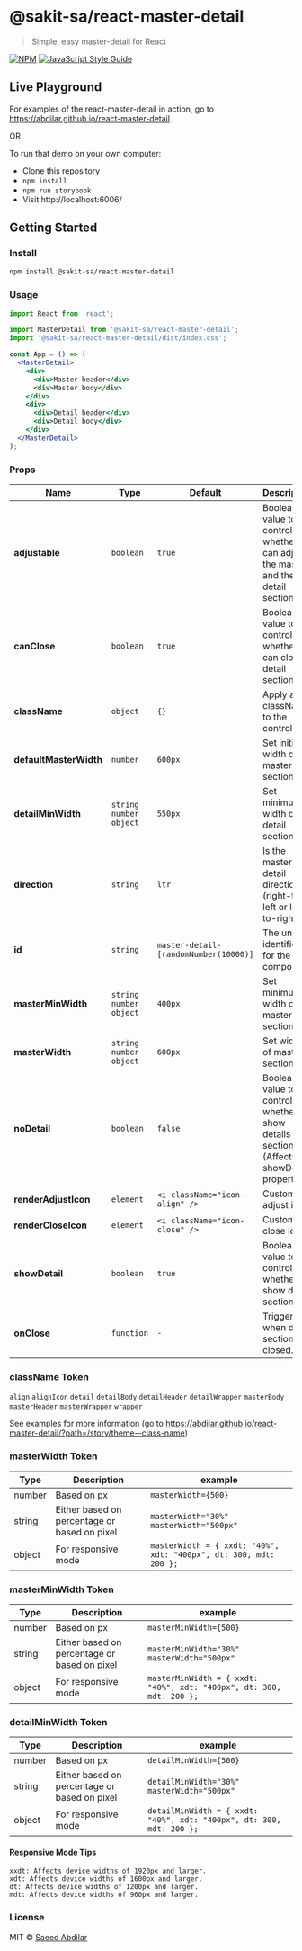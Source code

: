 # @sakit-sa/react-master-detail

> Simple, easy master-detail for React

[![NPM](https://img.shields.io/npm/v/@sakit-sa/react-master-detail.svg)](https://www.npmjs.com/package/@sakit-sa/react-master-detail) [![JavaScript Style Guide](https://img.shields.io/badge/code_style-standard-brightgreen.svg)](https://standardjs.com)

## Live Playground
For examples of the react-master-detail in action, go to https://abdilar.github.io/react-master-detail.

OR

To run that demo on your own computer:
* Clone this repository
* `npm install`
* `npm run storybook`
* Visit http://localhost:6006/

## Getting Started
### Install

```sh
npm install @sakit-sa/react-master-detail
```

### Usage
```jsx
import React from 'react';

import MasterDetail from '@sakit-sa/react-master-detail';
import '@sakit-sa/react-master-detail/dist/index.css';

const App = () => (
  <MasterDetail>
    <div>
      <div>Master header</div>
      <div>Master body</div>
    </div>
    <div>
      <div>Detail header</div>
      <div>Detail body</div>
    </div>
  </MasterDetail>
);
```

### Props
Name | Type | Default | Description
-----|------|-------|-----
**adjustable**|`boolean`|`true`|Boolean value to control whether can adjust the master and the detail sections.
**canClose**|`boolean`|`true`|Boolean value to control whether can close detail section.
**className**|`object`|`{}`|Apply a className to the control
**defaultMasterWidth**|`number`|`600px`|Set initial width of master section.
**detailMinWidth**|`string` `number` `object`|`550px`|Set minimum width of detail section.
**direction**|`string`|`ltr`|Is the master-detail direction (right-to-left or left-to-right)
**id**|`string`|`master-detail-[randomNumber(10000)]`|The unique identifier for the component.
**masterMinWidth**|`string` `number` `object`|`400px`|Set minimum width of master section.
**masterWidth**|`string` `number` `object`|`600px`|Set width of master section.
**noDetail**|`boolean`|`false`|Boolean value to control whether to show details section (Affects showDetail property).
**renderAdjustIcon**|`element`|`<i className="icon-align" />`|Custom adjust icon
**renderCloseIcon**|`element`|`<i className="icon-close" />`|Custom close icon
**showDetail**|`boolean`|`true`|Boolean value to control whether show detail section.
**onClose**|`function`|`-`|Trigger when detail section closed.

### className Token
`align` `alignIcon` `detail` `detailBody` `detailHeader` `detailWrapper` `masterBody` `masterHeader` `masterWrapper` `wrapper`

See examples for more information (go to https://abdilar.github.io/react-master-detail/?path=/story/theme--class-name)

### masterWidth Token
Type | Description | example
-----|-------------|--------
number | Based on px | `masterWidth={500}`
string | Either based on percentage or based on pixel | `masterWidth="30%"` `masterWidth="500px"`
object | For responsive mode | `masterWidth = { xxdt: "40%", xdt: "400px", dt: 300, mdt: 200 };`

### masterMinWidth Token
Type | Description | example
-----|-------------|--------
number | Based on px | `masterMinWidth={500}`
string | Either based on percentage or based on pixel | `masterMinWidth="30%"` `masterWidth="500px"`
object | For responsive mode | `masterMinWidth = { xxdt: "40%", xdt: "400px", dt: 300, mdt: 200 };`

### detailMinWidth Token
Type | Description | example
-----|-------------|--------
number | Based on px | `detailMinWidth={500}`
string | Either based on percentage or based on pixel | `detailMinWidth="30%"` `masterWidth="500px"`
object | For responsive mode | `detailMinWidth = { xxdt: "40%", xdt: "400px", dt: 300, mdt: 200 };`

#### Responsive Mode Tips
```aidl
xxdt: Affects device widths of 1920px and larger.
xdt: Affects device widths of 1600px and larger.
dt: Affects device widths of 1200px and larger.
mdt: Affects device widths of 960px and larger.
```
### License

MIT © [Saeed Abdilar](https://github.com/Abdilar)
